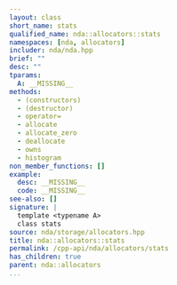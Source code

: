 ```yaml
---
layout: class
short_name: stats
qualified_name: nda::allocators::stats
namespaces: [nda, allocators]
includer: nda/nda.hpp
brief: ""
desc: ""
tparams:
  A: __MISSING__
methods:
  - (constructors)
  - (destructor)
  - operator=
  - allocate
  - allocate_zero
  - deallocate
  - owns
  - histogram
non_member_functions: []
example:
  desc: __MISSING__
  code: __MISSING__
see-also: []
signature: |
  template <typename A>
  class stats
source: nda/storage/allocators.hpp
title: nda::allocators::stats
permalink: /cpp-api/nda/allocators/stats
has_children: true
parent: nda::allocators
...
```


